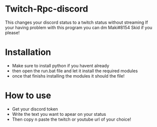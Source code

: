 # Twitch-Rpc-discord
This changes your discord status to a twitch status without streaming
If your having problem with this program you can dm Maki#8154
Skid if you please! 

# Installation

- Make sure to install python if you havent already 
- then open the run.bat file and let it install the required modules 
- once that finishs installing the modules it should the file! 

# How to use 

- Get your discord token 
- Write the text you want to apear on your status 
- Then copy n paste the twitch or youtube url of your choice! 
